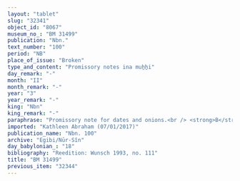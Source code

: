 ```yaml
---
layout: "tablet"
slug: "32341"
object_id: "8067"
museum_no_: "BM 31499"
publication: "Nbn."
text_number: "100"
period: "NB"
place_of_issue: "Broken"
type_and_content: "Promissory notes ina muẖẖi"
day_remark: "-"
month: "II"
month_remark: "-"
year: "3"
year_remark: "-"
king: "Nbn"
king_remark: "-"
paraphrase: "Promissory note for dates and onions.<br /> <strong>B</strong> owes 24;0.0.0 (kor) of dates and 5000 strings of onions to <strong>A</strong>. The dates should be delivered in Ta&scaron;rīt (VII), while the onions in Addar (XII). Names of 2 witnesses and the scribe: DU.../Nab&ucirc;-gamil.<br /> <br /> <strong>A</strong> = Iddin-Marduk/Iqī&scaron;āya//Nūr-S&icirc;n; <strong>B </strong>= Nab&ucirc;-zēru-iddin/Nab&ucirc;-ahu-bulliṭ"
imported: "Kathleen Abraham (07/01/2017)"
publication_name: "Nbn. 100"
archive: "Egibi/Nūr-Sîn"
day_babylonian_: "18"
bibliography: "Reedition: Wunsch 1993, no. 111"
title: "BM 31499"
previous_item: "32344"
---
```

